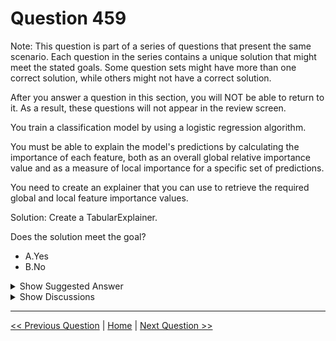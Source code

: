 # Question 459

Note: This question is part of a series of questions that present the same scenario. Each question in the series contains a unique solution that might meet the stated goals. Some question sets might have more than one correct solution, while others might not have a correct solution.

After you answer a question in this section, you will NOT be able to return to it. As a result, these questions will not appear in the review screen.

You train a classification model by using a logistic regression algorithm.

You must be able to explain the model's predictions by calculating the importance of each feature, both as an overall global relative importance value and as a measure of local importance for a specific set of predictions.

You need to create an explainer that you can use to retrieve the required global and local feature importance values.

Solution: Create a TabularExplainer.

Does the solution meet the goal?

- A.Yes
- B.No

<details>
  <summary>Show Suggested Answer</summary>

<strong>A</strong><br>

</details>

<details>
  <summary>Show Discussions</summary>

<blockquote><p><strong>hendriktytgatpwc</strong> <code>(Tue 14 Sep 2021 16:16)</code> - <em>Upvotes: 26</em></p><p>This answer should be YES:
Tabular Explainer can explain local and global plus it works with Logistic Regression, only explainer that doesn&#x27;t explain local is PFI explainer</p></blockquote>
<blockquote><p><strong>Moshekwa</strong> <code>(Mon 31 Jan 2022 00:03)</code> - <em>Upvotes: 2</em></p><p>Answer is indeed Yes..

https://docs.microsoft.com/en-us/learn/modules/explain-machine-learning-models-with-azure-machine-learning/3-explainers</p></blockquote>

<blockquote><p><strong>PI_Team</strong> <code>(Tue 11 Jun 2024 14:41)</code> - <em>Upvotes: 1</em></p><p>Correct answer is YES</p></blockquote>
<blockquote><p><strong>phdykd</strong> <code>(Thu 24 Aug 2023 00:46)</code> - <em>Upvotes: 1</em></p><p>A Yes. Based on the documentation - both Mimic and tabular explainer will be able to explain global and local, feature importance https://docs.microsoft.com/en-us/learn/modules/explain-machine-learning-models-with-azure-machine-learning/3-explainers.</p></blockquote>
<blockquote><p><strong>therealola</strong> <code>(Sun 18 Dec 2022 02:51)</code> - <em>Upvotes: 1</em></p><p>On exam 18-06-22</p></blockquote>
<blockquote><p><strong>synapse</strong> <code>(Tue 13 Sep 2022 04:58)</code> - <em>Upvotes: 2</em></p><p>PFIExplainer is the only explainer that does not support local importance</p></blockquote>
<blockquote><p><strong>dija123</strong> <code>(Tue 14 Jun 2022 17:33)</code> - <em>Upvotes: 2</em></p><p>The answer should be Yes for Tabular Explainer</p></blockquote>
<blockquote><p><strong>azurecert2021</strong> <code>(Sun 26 Dec 2021 19:39)</code> - <em>Upvotes: 3</em></p><p>answer should be yes
Permutation Feature Importance (PFI) model explainer canonly be used to explain how strongly the features contribute to the prediction at the dataset level, itdoesn’t support evaluation of local importances.
Mimic Explainer can be used for interpreting both the global andlocal importance of features,
Tabular Explainer can be used for interpreting both the globaland local importance of features</p></blockquote>
<blockquote><p><strong>azurecert2021</strong> <code>(Sun 26 Dec 2021 19:38)</code> - <em>Upvotes: 1</em></p><p>answer should be yes
Tabular Explainer can be used for interpreting both the global and local importance of features</p></blockquote>
<blockquote><p><strong>iamnagesh</strong> <code>(Fri 17 Dec 2021 11:17)</code> - <em>Upvotes: 1</em></p><p>https://docs.microsoft.com/en-us/learn/modules/explain-machine-learning-models-with-azure-machine-learning/3-explainers</p></blockquote>
<blockquote><p><strong>jasonbourne7158</strong> <code>(Sun 07 Nov 2021 07:05)</code> - <em>Upvotes: 2</em></p><p>It should be: Yes.</p></blockquote>
<blockquote><p><strong>kty</strong> <code>(Sat 18 Sep 2021 08:18)</code> - <em>Upvotes: 4</em></p><p>PFIExplainer does not support local explanations.</p></blockquote>
<blockquote><p><strong>Anty85</strong> <code>(Wed 22 Sep 2021 11:13)</code> - <em>Upvotes: 3</em></p><p>Yet the tabular one does, so the provided answer is wrong...</p></blockquote>
<blockquote><p><strong>hendriktytgatpwc</strong> <code>(Tue 14 Sep 2021 16:16)</code> - <em>Upvotes: 1</em></p><p>https://docs.microsoft.com/en-us/azure/machine-learning/how-to-machine-learning-interpretability-aml</p></blockquote>

</details>

---

[<< Previous Question](question_458.md) | [Home](../index.md) | [Next Question >>](question_460.md)
